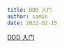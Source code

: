 ```yaml
title: DDD 入门
author: samin
date: 2022-02-15
```

[DDD 入门](https://gaudy-feels-700.notion.site/DDD-3aa8a71f363647fea320cc3655d309df)